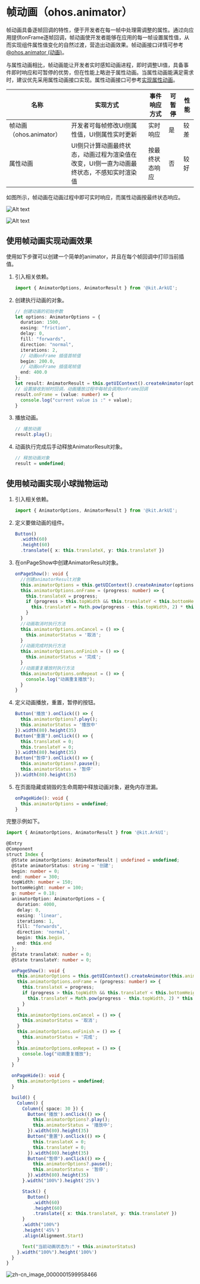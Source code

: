 # 帧动画（ohos.animator）
<!--Kit: ArkUI-->
<!--Subsystem: ArkUI-->
<!--Owner: @CCFFWW-->
<!--Designer: @CCFFWW-->
<!--Tester: @lxl007-->
<!--Adviser: @HelloCrease-->

帧动画具备逐帧回调的特性，便于开发者在每一帧中处理需调整的属性。通过向应用提供onFrame逐帧回调，帧动画使开发者能够在应用的每一帧设置属性值，从而实现组件属性值变化的自然过渡，营造出动画效果。帧动画接口详情可参考[@ohos.animator (动画)](../reference/apis-arkui/js-apis-animator.md)。

与属性动画相比，帧动画能让开发者实时感知动画进程，即时调整UI值，具备事件即时响应和可暂停的优势，但在性能上略逊于属性动画。当属性动画能满足需求时，建议优先采用属性动画接口实现。属性动画接口可参考[实现属性动画](./arkts-attribute-animation-apis.md)。

| 名称 | 实现方式 | 事件响应方式 | 可暂停 | 性能 |
| -------- | -------- | -------- | -------- |-------- |
| 帧动画（ohos.animator） | 开发者可每帧修改UI侧属性值，UI侧属性实时更新 | 实时响应 | 是 | 较差 |
| 属性动画 | UI侧只计算动画最终状态，动画过程为渲染值在改变，UI侧一直为动画最终状态，不感知实时渲染值 | 按最终状态响应 | 否 | 较好 |

如图所示，帧动画在动画过程中即可实时响应，而属性动画按最终状态响应。

![Alt text](figures/ohos.animator.gif)

![Alt text](figures/animation.gif)

## 使用帧动画实现动画效果

使用如下步骤可以创建一个简单的animator，并且在每个帧回调中打印当前插值。

1. 引入相关依赖。

   ```ts
   import { AnimatorOptions, AnimatorResult } from '@kit.ArkUI';
   ```

2. 创建执行动画的对象。

   ```ts
   // 创建动画的初始参数
   let options: AnimatorOptions = {
     duration: 1500,
     easing: "friction",
     delay: 0,
     fill: "forwards",
     direction: "normal",
     iterations: 2,
     // 动画onFrame 插值首帧值                                    
     begin: 200.0,
     // 动画onFrame 插值尾帧值                                    
     end: 400.0
   };
   let result: AnimatorResult = this.getUIContext().createAnimator(options);
   // 设置接收到帧时回调，动画播放过程中每帧会调用onFrame回调
   result.onFrame = (value: number) => {
     console.log("current value is :" + value);
   }
   ```

3. 播放动画。

   ```ts
   // 播放动画
   result.play();
   ```

4. 动画执行完成后手动释放AnimatorResult对象。

   ```ts
   // 释放动画对象
   result = undefined;
   ```

## 使用帧动画实现小球抛物运动

1. 引入相关依赖。

   ```ts
   import { AnimatorOptions, AnimatorResult } from '@kit.ArkUI';
   ```

2. 定义要做动画的组件。

   ```ts
   Button()
     .width(60)
     .height(60)
     .translate({ x: this.translateX, y: this.translateY })
   ```

3. 在onPageShow中创建AnimatorResult对象。

   ```ts
   onPageShow(): void {
     //创建animatorResult对象
     this.animatorOptions = this.getUIContext().createAnimator(options);
     this.animatorOptions.onFrame = (progress: number) => {
       this.translateX = progress;
       if (progress > this.topWidth && this.translateY < this.bottomHeight) {
         this.translateY = Math.pow(progress - this.topWidth, 2) * this.g;
       }
     }
     //动画取消时执行方法
     this.animatorOptions.onCancel = () => {
       this.animatorStatus = '取消';
     }
     //动画完成时执行方法
     this.animatorOptions.onFinish = () => {
       this.animatorStatus = '完成';
     }
     //动画重复播放时执行方法
     this.animatorOptions.onRepeat = () => {
       console.log("动画重复播放");
     }
   }
   ```

4. 定义动画播放，重置，暂停的按钮。

   ```ts
   Button('播放').onClick(() => {
     this.animatorOptions?.play();
     this.animatorStatus = '播放中'
   }).width(80).height(35)
   Button("重置").onClick(() => {
     this.translateX = 0;
     this.translateY = 0;
   }).width(80).height(35)
   Button("暂停").onClick(() => {
     this.animatorOptions?.pause();
     this.animatorStatus = '暂停'
   }).width(80).height(35)
   ```
5. 在页面隐藏或销毁的生命周期中释放动画对象，避免内存泄漏。
   ```ts
   onPageHide(): void {
     this.animatorOptions = undefined;
   }
   ```

完整示例如下。

```ts
import { AnimatorOptions, AnimatorResult } from '@kit.ArkUI';

@Entry
@Component
struct Index {
  @State animatorOptions: AnimatorResult | undefined = undefined;
  @State animatorStatus: string = '创建';
  begin: number = 0;
  end: number = 300;
  topWidth: number = 150;
  bottomHeight: number = 100;
  g: number = 0.18;
  animatorOption: AnimatorOptions = {
    duration: 4000,
    delay: 0,
    easing: 'linear',
    iterations: 1,
    fill: "forwards",
    direction: 'normal',
    begin: this.begin,
    end: this.end
  };
  @State translateX: number = 0;
  @State translateY: number = 0;

  onPageShow(): void {
    this.animatorOptions = this.getUIContext().createAnimator(this.animatorOption)
    this.animatorOptions.onFrame = (progress: number) => {
      this.translateX = progress;
      if (progress > this.topWidth && this.translateY < this.bottomHeight) {
        this.translateY = Math.pow(progress - this.topWidth, 2) * this.g;
      }
    }
    this.animatorOptions.onCancel = () => {
      this.animatorStatus = '取消';
    }
    this.animatorOptions.onFinish = () => {
      this.animatorStatus = '完成';
    }
    this.animatorOptions.onRepeat = () => {
      console.log("动画重复播放");
    }
  }

  onPageHide(): void {
    this.animatorOptions = undefined;
  }

  build() {
    Column() {
      Column({ space: 30 }) {
        Button('播放').onClick(() => {
          this.animatorOptions?.play();
          this.animatorStatus = '播放中';
        }).width(80).height(35)
        Button("重置").onClick(() => {
          this.translateX = 0;
          this.translateY = 0;
        }).width(80).height(35)
        Button("暂停").onClick(() => {
          this.animatorOptions?.pause();
          this.animatorStatus = '暂停';
        }).width(80).height(35)
      }.width("100%").height('25%')

      Stack() {
        Button()
          .width(60)
          .height(60)
          .translate({ x: this.translateX, y: this.translateY })
      }
      .width("100%")
      .height('45%')
      .align(Alignment.Start)

      Text("当前动画状态为:" + this.animatorStatus)
    }.width("100%").height('100%')
  }
}
```

![zh-cn_image_0000001599958466](figures/animatorSimple.gif)
